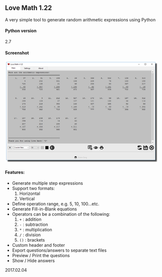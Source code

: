 ## Love Math 1.22
A very simple tool to generate random arithmetic expressions using Python

#### Python version
2.7

#### Screenshot
![N|Solid](https://github.com/QuinnSong/LoveMath/blob/master/demo/main.png)

#### Features:
- Generate multiple step expressions
- Support two formats: 
    1. Horizontal
	2. Vertical
- Define operation range, e.g. 5, 10, 100...etc.
- Generate Fill-in-Blank equations
- Operators can be a combination of the following:
    1. `+` : addition
    2. `-` : subtraction
    3. `*` : multiplication
    4. `/` : division
    5. `()` : brackets
- Custom header and footer
- Export questions/answers to separate text files
- Preview / Print the questions
- Show / Hide answers

2017.02.04